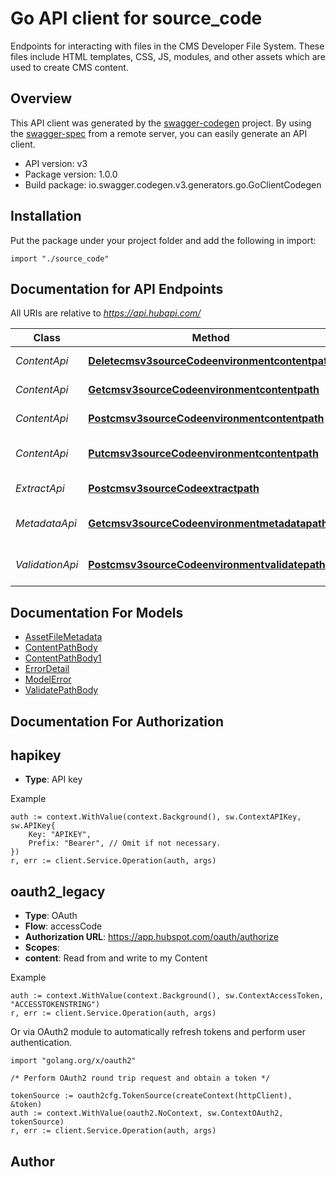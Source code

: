 # Go API client for source_code

Endpoints for interacting with files in the CMS Developer File System. These files include HTML templates, CSS, JS, modules, and other assets which are used to create CMS content.

## Overview
This API client was generated by the [swagger-codegen](https://github.com/swagger-api/swagger-codegen) project.  By using the [swagger-spec](https://github.com/swagger-api/swagger-spec) from a remote server, you can easily generate an API client.

- API version: v3
- Package version: 1.0.0
- Build package: io.swagger.codegen.v3.generators.go.GoClientCodegen

## Installation
Put the package under your project folder and add the following in import:
```golang
import "./source_code"
```

## Documentation for API Endpoints

All URIs are relative to *https://api.hubapi.com/*

Class | Method | HTTP request | Description
------------ | ------------- | ------------- | -------------
*ContentApi* | [**Deletecmsv3sourceCodeenvironmentcontentpath**](docs/ContentApi.md#deletecmsv3sourcecodeenvironmentcontentpath) | **Delete** /cms/v3/source-code/{environment}/content/{path} | Delete a file
*ContentApi* | [**Getcmsv3sourceCodeenvironmentcontentpath**](docs/ContentApi.md#getcmsv3sourcecodeenvironmentcontentpath) | **Get** /cms/v3/source-code/{environment}/content/{path} | Download a file
*ContentApi* | [**Postcmsv3sourceCodeenvironmentcontentpath**](docs/ContentApi.md#postcmsv3sourcecodeenvironmentcontentpath) | **Post** /cms/v3/source-code/{environment}/content/{path} | Create a file
*ContentApi* | [**Putcmsv3sourceCodeenvironmentcontentpath**](docs/ContentApi.md#putcmsv3sourcecodeenvironmentcontentpath) | **Put** /cms/v3/source-code/{environment}/content/{path} | Create or update a file
*ExtractApi* | [**Postcmsv3sourceCodeextractpath**](docs/ExtractApi.md#postcmsv3sourcecodeextractpath) | **Post** /cms/v3/source-code/extract/{path} | Extracts a zip file
*MetadataApi* | [**Getcmsv3sourceCodeenvironmentmetadatapath**](docs/MetadataApi.md#getcmsv3sourcecodeenvironmentmetadatapath) | **Get** /cms/v3/source-code/{environment}/metadata/{path} | Get the metadata for a file
*ValidationApi* | [**Postcmsv3sourceCodeenvironmentvalidatepath**](docs/ValidationApi.md#postcmsv3sourcecodeenvironmentvalidatepath) | **Post** /cms/v3/source-code/{environment}/validate/{path} | Validate the contents of a file

## Documentation For Models

 - [AssetFileMetadata](docs/AssetFileMetadata.md)
 - [ContentPathBody](docs/ContentPathBody.md)
 - [ContentPathBody1](docs/ContentPathBody1.md)
 - [ErrorDetail](docs/ErrorDetail.md)
 - [ModelError](docs/ModelError.md)
 - [ValidatePathBody](docs/ValidatePathBody.md)

## Documentation For Authorization

## hapikey
- **Type**: API key 

Example
```golang
auth := context.WithValue(context.Background(), sw.ContextAPIKey, sw.APIKey{
	Key: "APIKEY",
	Prefix: "Bearer", // Omit if not necessary.
})
r, err := client.Service.Operation(auth, args)
```
## oauth2_legacy
- **Type**: OAuth
- **Flow**: accessCode
- **Authorization URL**: https://app.hubspot.com/oauth/authorize
- **Scopes**: 
 - **content**: Read from and write to my Content

Example
```golang
auth := context.WithValue(context.Background(), sw.ContextAccessToken, "ACCESSTOKENSTRING")
r, err := client.Service.Operation(auth, args)
```

Or via OAuth2 module to automatically refresh tokens and perform user authentication.
```golang
import "golang.org/x/oauth2"

/* Perform OAuth2 round trip request and obtain a token */

tokenSource := oauth2cfg.TokenSource(createContext(httpClient), &token)
auth := context.WithValue(oauth2.NoContext, sw.ContextOAuth2, tokenSource)
r, err := client.Service.Operation(auth, args)
```

## Author


